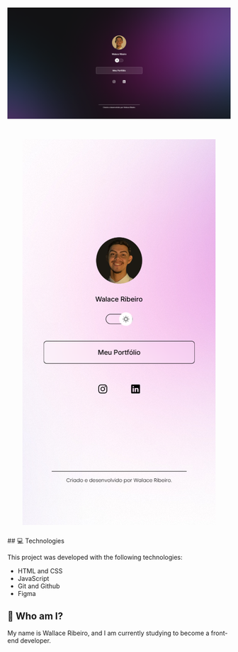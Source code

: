 <h1 align="center">
    <img src="/assets/wallpaper1.png">
</h1>

<h1 align="center">    
    <img src="/assets/wallpaper2.png">
</h1>
## 💻 Technologies

This project was developed with the following technologies:

- HTML and CSS
- JavaScript
- Git and Github
- Figma


## 🚀 Who am I?

My name is Wallace Ribeiro, and I am currently studying to become a front-end developer.

